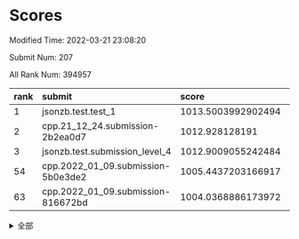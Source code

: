 # Scores

Modified Time: 2022-03-21 23:08:20

Submit Num: 207

All Rank Num: 394957

| rank |               submit               |       score        |       sigma        | pk_num |
| :--- | :--------------------------------- | :----------------- | :----------------- | :----- |
| 1    | jsonzb.test.test_1                 | 1013.5003992902494 | 0.808035660186175  | 7633   |
| 2    | cpp.21_12_24.submission-2b2ea0d7   | 1012.928128191     | 0.8120779090720911 | 7638   |
| 3    | jsonzb.test.submission_level_4     | 1012.9009055242484 | 0.806406652743845  | 7632   |
| 54   | cpp.2022_01_09.submission-5b0e3de2 | 1005.4437203166917 | 0.7212115377096491 | 7632   |
| 63   | cpp.2022_01_09.submission-816672bd | 1004.0368886173972 | 0.7185605911946431 | 7635   |


<details>
<summary>全部</summary>

| rank |                 submit                 |       score        |       sigma        | pk_num |
| :--- | :------------------------------------- | :----------------- | :----------------- | :----- |
| 1    | jsonzb.test.test_1                     | 1013.5003992902494 | 0.808035660186175  | 7633   |
| 2    | cpp.21_12_24.submission-2b2ea0d7       | 1012.928128191     | 0.8120779090720911 | 7638   |
| 3    | jsonzb.test.submission_level_4         | 1012.9009055242484 | 0.806406652743845  | 7632   |
| 4    | gobigger.level_3.submission_level_3_5  | 1011.6008243852726 | 0.7689786324938498 | 7632   |
| 5    | gobigger.level_3.submission_level_3_10 | 1011.4045491992179 | 0.7550190188931573 | 7630   |
| 6    | gobigger.level_3.submission_level_3_4  | 1011.2518657555585 | 0.7640452487244546 | 7629   |
| 7    | gobigger.level_3.submission_level_3_21 | 1011.0379122726246 | 0.7758688481379236 | 7632   |
| 8    | gobigger.level_3.submission_level_3_37 | 1011.0284202266746 | 0.7778586140377829 | 7629   |
| 9    | gobigger.level_3.submission_level_3_44 | 1010.9869170660418 | 0.7477434973103071 | 7633   |
| 10   | gobigger.level_3.submission_level_3_8  | 1010.8398009744783 | 0.7709134369072825 | 7634   |
| 11   | gobigger.level_3.submission_level_3_7  | 1010.811668355861  | 0.7675574500588661 | 7630   |
| 12   | gobigger.level_3.submission_level_3_27 | 1010.7789914397617 | 0.7779827895207024 | 7634   |
| 13   | gobigger.level_3.submission_level_3_32 | 1010.7715944938886 | 0.7873978466377799 | 7633   |
| 14   | gobigger.level_3.submission_level_3_2  | 1010.7405068894305 | 0.7401145632074169 | 7632   |
| 15   | gobigger.level_3.submission_level_3_9  | 1010.7054889464458 | 0.770489302850287  | 7630   |
| 16   | gobigger.level_3.submission_level_3_15 | 1010.6968033047825 | 0.7532867683452903 | 7629   |
| 17   | gobigger.level_3.submission_level_3_12 | 1010.6806385663524 | 0.7502908021586407 | 7627   |
| 18   | gobigger.level_3.submission_level_3_22 | 1010.6732327362547 | 0.7652161218752244 | 7637   |
| 19   | gobigger.level_3.submission_level_3_24 | 1010.6582035187005 | 0.7677778858761879 | 7633   |
| 20   | gobigger.level_3.submission_level_3_35 | 1010.650385727496  | 0.7731549358898442 | 7634   |
| 21   | gobigger.level_3.submission_level_3_18 | 1010.5704955186953 | 0.768688174927225  | 7630   |
| 22   | gobigger.level_3.submission_level_3_48 | 1010.5548565486317 | 0.7508511976414481 | 7632   |
| 23   | gobigger.level_3.submission_level_3_14 | 1010.5032760581379 | 0.7377977667052201 | 7633   |
| 24   | gobigger.level_3.submission_level_3_45 | 1010.44528482103   | 0.7907847526950703 | 7630   |
| 25   | gobigger.level_3.submission_level_3_19 | 1010.4332658220735 | 0.7699930113362808 | 7631   |
| 26   | gobigger.level_3.submission_level_3_43 | 1010.2505469580145 | 0.7692850005204125 | 7631   |
| 27   | gobigger.level_3.submission_level_3_1  | 1010.2153871341446 | 0.774098879922729  | 7629   |
| 28   | gobigger.level_3.submission_level_3_40 | 1010.0267287113812 | 0.7358738107379116 | 7632   |
| 29   | gobigger.level_3.submission_level_3_3  | 1010.0019230056802 | 0.7665996368067147 | 7636   |
| 30   | gobigger.level_3.submission_level_3_26 | 1009.8997234959922 | 0.7506688116209558 | 7628   |
| 31   | gobigger.level_3.submission_level_3_0  | 1009.8930199964086 | 0.7353576368667879 | 7635   |
| 32   | gobigger.level_3.submission_level_3_13 | 1009.8218224342934 | 0.7468356010377771 | 7632   |
| 33   | gobigger.level_3.submission_level_3_42 | 1009.7714348851728 | 0.7714425992153411 | 7632   |
| 34   | gobigger.level_3.submission_level_3_20 | 1009.7604112012946 | 0.755141531034065  | 7629   |
| 35   | gobigger.level_3.submission_level_3_28 | 1009.7393464283322 | 0.741540974042645  | 7636   |
| 36   | gobigger.level_3.submission_level_3_11 | 1009.6367168373458 | 0.7596814659033617 | 7634   |
| 37   | gobigger.level_3.submission_level_3_31 | 1009.60861051694   | 0.7578017393515817 | 7636   |
| 38   | gobigger.level_3.submission_level_3_41 | 1009.4999623650657 | 0.7657405013420403 | 7628   |
| 39   | gobigger.level_3.submission_level_3_36 | 1009.3079755542847 | 0.7526789895300643 | 7633   |
| 40   | gobigger.level_3.submission_level_3_39 | 1009.1692286448699 | 0.7345997542388238 | 7631   |
| 41   | gobigger.level_3.submission_level_3_49 | 1009.0943446246769 | 0.7425639424841264 | 7627   |
| 42   | gobigger.level_3.submission_level_3_34 | 1009.0685178395947 | 0.7437734058578634 | 7632   |
| 43   | gobigger.level_3.submission_level_3_33 | 1009.0633082344035 | 0.7490749991930096 | 7629   |
| 44   | gobigger.level_3.submission_level_3_23 | 1008.9517541443892 | 0.7541005702009443 | 7634   |
| 45   | gobigger.level_3.submission_level_3_29 | 1008.929209612157  | 0.744703848122642  | 7635   |
| 46   | gobigger.level_3.submission_level_3_6  | 1008.9173948392885 | 0.751109738819753  | 7637   |
| 47   | gobigger.level_3.submission_level_3_47 | 1008.9081009066458 | 0.7426727035003579 | 7633   |
| 48   | gobigger.level_3.submission_level_3_46 | 1008.850191829954  | 0.7639179051388673 | 7639   |
| 49   | gobigger.level_3.submission_level_3_38 | 1008.8017429784234 | 0.7530146413685231 | 7631   |
| 50   | gobigger.level_3.submission_level_3_16 | 1008.723361865375  | 0.759139286830508  | 7637   |
| 51   | gobigger.level_3.submission_level_3_17 | 1008.1656275626202 | 0.7552482945801646 | 7631   |
| 52   | gobigger.level_3.submission_level_3_30 | 1007.8730002946287 | 0.7394265122629505 | 7629   |
| 53   | gobigger.level_3.submission_level_3_25 | 1007.1085828332318 | 0.7454225405693724 | 7630   |
| 54   | cpp.2022_01_09.submission-5b0e3de2     | 1005.4437203166917 | 0.7212115377096491 | 7632   |
| 55   | gobigger.level_1.submission_level_1_24 | 1005.348369641363  | 0.7265804309755768 | 7626   |
| 56   | gobigger.level_1.submission_level_1_35 | 1005.0801271980749 | 0.7177857109108814 | 7626   |
| 57   | gobigger.level_1.submission_level_1_1  | 1004.8180882409008 | 0.7131934467026991 | 7624   |
| 58   | gobigger.level_1.submission_level_1_21 | 1004.5676467687376 | 0.7105198034344365 | 7631   |
| 59   | gobigger.level_1.submission_level_1_28 | 1004.3670253448771 | 0.7237645515865292 | 7635   |
| 60   | gobigger.level_1.submission_level_1_18 | 1004.3596176095299 | 0.7251934343445458 | 7628   |
| 61   | gobigger.level_1.submission_level_1_30 | 1004.2758755675952 | 0.7048427523575891 | 7629   |
| 62   | gobigger.level_1.submission_level_1_8  | 1004.0908693018483 | 0.7166910126921959 | 7631   |
| 63   | cpp.2022_01_09.submission-816672bd     | 1004.0368886173972 | 0.7185605911946431 | 7635   |
| 64   | gobigger.level_1.submission_level_1_17 | 1004.0262440505751 | 0.7271909351660276 | 7634   |
| 65   | gobigger.level_1.submission_level_1_22 | 1003.9940006710254 | 0.716525976265207  | 7627   |
| 66   | gobigger.level_1.submission_level_1_49 | 1003.9792256536824 | 0.7147796520091886 | 7627   |
| 67   | gobigger.level_1.submission_level_1_27 | 1003.9634108035868 | 0.7121336746693949 | 7633   |
| 68   | gobigger.level_1.submission_level_1_43 | 1003.9423579983078 | 0.7192021175747956 | 7633   |
| 69   | gobigger.level_1.submission_level_1_11 | 1003.9281812901918 | 0.7184095941112496 | 7625   |
| 70   | gobigger.level_1.submission_level_1_33 | 1003.9240503900342 | 0.717456419962838  | 7636   |
| 71   | gobigger.level_1.submission_level_1_16 | 1003.8858493551593 | 0.7243346069460361 | 7628   |
| 72   | gobigger.level_1.submission_level_1_29 | 1003.7214219634967 | 0.7233495145367844 | 7630   |
| 73   | gobigger.level_1.submission_level_1_9  | 1003.7162701388471 | 0.7168962429992627 | 7631   |
| 74   | gobigger.level_1.submission_level_1_26 | 1003.6773404555428 | 0.7180853182786656 | 7629   |
| 75   | gobigger.level_1.submission_level_1_23 | 1003.6520388897736 | 0.7250570292220718 | 7628   |
| 76   | gobigger.level_1.submission_level_1_42 | 1003.5761393288025 | 0.71487061570346   | 7632   |
| 77   | gobigger.level_1.submission_level_1_5  | 1003.5647507552936 | 0.7156351483863193 | 7635   |
| 78   | gobigger.level_1.submission_level_1_46 | 1003.5549933437526 | 0.714884016194152  | 7626   |
| 79   | gobigger.level_1.submission_level_1_40 | 1003.4163531191531 | 0.7180159545302985 | 7632   |
| 80   | gobigger.level_1.submission_level_1_37 | 1003.3155246614175 | 0.7159577124385079 | 7630   |
| 81   | gobigger.level_1.submission_level_1_36 | 1003.300508435889  | 0.7172474374634914 | 7635   |
| 82   | gobigger.level_1.submission_level_1_47 | 1003.179550110083  | 0.7181847117170388 | 7629   |
| 83   | gobigger.level_1.submission_level_1_48 | 1003.176779679919  | 0.7235105194956102 | 7629   |
| 84   | gobigger.level_1.submission_level_1_2  | 1003.1680075108668 | 0.7151439974479586 | 7633   |
| 85   | gobigger.level_1.submission_level_1_41 | 1003.1642548462859 | 0.7244317544427136 | 7638   |
| 86   | gobigger.level_1.submission_level_1_13 | 1003.1112042848134 | 0.7315848077260201 | 7630   |
| 87   | gobigger.level_1.submission_level_1_25 | 1003.095777123854  | 0.7190552400824337 | 7628   |
| 88   | gobigger.level_1.submission_level_1_32 | 1003.0883402039916 | 0.7117342088808991 | 7633   |
| 89   | gobigger.level_1.submission_level_1_38 | 1003.0777195996559 | 0.7244456671441333 | 7639   |
| 90   | gobigger.level_1.submission_level_1_3  | 1003.0537294814237 | 0.7240172759428067 | 7631   |
| 91   | gobigger.level_1.submission_level_1_15 | 1003.0152667147344 | 0.7233980569300149 | 7641   |
| 92   | gobigger.level_1.submission_level_1_31 | 1002.9855703513242 | 0.7208395916184446 | 7630   |
| 93   | gobigger.level_1.submission_level_1_34 | 1002.8983456575493 | 0.724647114864758  | 7633   |
| 94   | gobigger.level_1.submission_level_1_19 | 1002.8580939250847 | 0.716049524936647  | 7631   |
| 95   | gobigger.level_1.submission_level_1_4  | 1002.8007676199487 | 0.7240474418008773 | 7635   |
| 96   | gobigger.level_1.submission_level_1_45 | 1002.7541946153697 | 0.7068114251238612 | 7636   |
| 97   | gobigger.level_1.submission_level_1_7  | 1002.721214061084  | 0.7241130793644057 | 7637   |
| 98   | gobigger.level_1.submission_level_1_10 | 1002.6595391539385 | 0.7165409541108789 | 7634   |
| 99   | gobigger.level_1.submission_level_1_44 | 1002.5591923690121 | 0.7193827630276022 | 7623   |
| 100  | gobigger.level_1.submission_level_1_14 | 1002.4782126410853 | 0.7099441714378131 | 7634   |
| 101  | gobigger.level_1.submission_level_1_20 | 1002.4741445851438 | 0.7195817493680753 | 7634   |
| 102  | gobigger.level_1.submission_level_1_0  | 1002.237505579038  | 0.7106796818296013 | 7630   |
| 103  | gobigger.level_1.submission_level_1_39 | 1001.9387927408044 | 0.7227998197227599 | 7631   |
| 104  | gobigger.level_1.submission_level_1_6  | 1001.8145793720768 | 0.7082233418608616 | 7634   |
| 105  | gobigger.level_1.submission_level_1_12 | 1001.2887311596825 | 0.7119591226430722 | 7637   |
| 106  | gobigger.random.submission_random_28   | 998.4688883778769  | 0.7119724749277667 | 7633   |
| 107  | gobigger.random.submission_random_8    | 996.8665271191113  | 0.7049394041448267 | 7636   |
| 108  | gobigger.random.submission_random_13   | 996.8078222988314  | 0.702993177196464  | 7632   |
| 109  | gobigger.random.submission_random_49   | 996.7886351548899  | 0.7032177786285779 | 7633   |
| 110  | gobigger.random.submission_random_47   | 996.7421102616812  | 0.7082074491512433 | 7629   |
| 111  | gobigger.random.submission_random_43   | 996.6194473326777  | 0.7108454562887869 | 7637   |
| 112  | gobigger.random.submission_random_40   | 996.5968029976242  | 0.7060860178508768 | 7632   |
| 113  | gobigger.random.submission_random_19   | 996.5694619641051  | 0.7036633165147825 | 7631   |
| 114  | gobigger.random.submission_random_15   | 996.5383980668342  | 0.7126074326381271 | 7628   |
| 115  | gobigger.random.submission_random_20   | 996.5383127313489  | 0.7128586196170084 | 7631   |
| 116  | gobigger.random.submission_random_31   | 996.4633705756336  | 0.7071997525388799 | 7632   |
| 117  | gobigger.random.submission_random_32   | 996.4493141061153  | 0.7118691475705129 | 7634   |
| 118  | gobigger.random.submission_random_38   | 996.3549245975729  | 0.7129673947867123 | 7640   |
| 119  | gobigger.random.submission_random_41   | 996.3510494923767  | 0.702975567027318  | 7634   |
| 120  | gobigger.random.submission_random_48   | 996.2814541676283  | 0.7027144775485185 | 7636   |
| 121  | gobigger.random.submission_random_26   | 996.2700336748702  | 0.7035228766998157 | 7633   |
| 122  | gobigger.random.submission_random_30   | 996.2406321048875  | 0.711863989721468  | 7633   |
| 123  | gobigger.random.submission_random_3    | 996.1982691360902  | 0.7047243431723312 | 7635   |
| 124  | gobigger.random.submission_random_45   | 996.1832339249448  | 0.7086717664393318 | 7630   |
| 125  | gobigger.random.submission_random_7    | 996.1144320999773  | 0.7063689245485303 | 7637   |
| 126  | gobigger.random.submission_random_36   | 996.0999371491574  | 0.6998911898632458 | 7632   |
| 127  | gobigger.random.submission_random_1    | 996.0616994497142  | 0.7163165370222188 | 7630   |
| 128  | gobigger.random.submission_random_42   | 996.0574393409179  | 0.7021403500818801 | 7634   |
| 129  | gobigger.random.submission_random_44   | 995.9620394697273  | 0.7052519027634095 | 7631   |
| 130  | gobigger.random.submission_random_24   | 995.9543933384923  | 0.7033820822546091 | 7627   |
| 131  | gobigger.random.submission_random_21   | 995.9444799337716  | 0.7277570240483225 | 7635   |
| 132  | gobigger.random.submission_random_46   | 995.8937121098704  | 0.7083733765065532 | 7631   |
| 133  | gobigger.random.submission_random_5    | 995.854660622123   | 0.7275809444762156 | 7632   |
| 134  | gobigger.random.submission_random_0    | 995.8454712203522  | 0.7063452467115134 | 7625   |
| 135  | gobigger.random.submission_random_6    | 995.7626912114146  | 0.6982158973726396 | 7630   |
| 136  | gobigger.random.submission_random_16   | 995.7465157711426  | 0.7150167051578561 | 7634   |
| 137  | gobigger.random.submission_random_2    | 995.726504546995   | 0.7139849591902863 | 7636   |
| 138  | gobigger.random.submission_random_37   | 995.7257651301693  | 0.7185249616484971 | 7635   |
| 139  | gobigger.random.submission_random_18   | 995.7162721939351  | 0.7118631091144407 | 7629   |
| 140  | gobigger.random.submission_random_17   | 995.6354616507671  | 0.7075504806553589 | 7631   |
| 141  | gobigger.random.submission_random_39   | 995.5685927358588  | 0.7148841921507154 | 7633   |
| 142  | gobigger.random.submission_random_23   | 995.5658367228907  | 0.7006529395622777 | 7627   |
| 143  | gobigger.random.submission_random_25   | 995.5486574211643  | 0.7013172677302542 | 7628   |
| 144  | gobigger.random.submission_random_11   | 995.5152179872691  | 0.7226925424211014 | 7637   |
| 145  | gobigger.random.submission_random_9    | 995.5149923461896  | 0.704421110262582  | 7633   |
| 146  | gobigger.random.submission_random_34   | 995.4456362272607  | 0.7003164951615314 | 7634   |
| 147  | gobigger.random.submission_random_22   | 995.4208024794599  | 0.7116954249775118 | 7636   |
| 148  | gobigger.random.submission_random_35   | 995.3700572025341  | 0.7047772376778305 | 7637   |
| 149  | gobigger.random.submission_random_14   | 995.3571469894438  | 0.7175280276013919 | 7635   |
| 150  | gobigger.random.submission_random_4    | 995.3293405574485  | 0.7189781801775049 | 7632   |
| 151  | gobigger.random.submission_random_33   | 995.3003899327449  | 0.7220517716879186 | 7631   |
| 152  | gobigger.random.submission_random_12   | 995.2974465350546  | 0.7197579826975365 | 7635   |
| 153  | gobigger.random.submission_random_10   | 995.2968285086222  | 0.7030942517222263 | 7629   |
| 154  | gobigger.random.submission_random_27   | 995.2708422710907  | 0.7220358261957538 | 7634   |
| 155  | gobigger.random.submission_random_29   | 994.6118068918076  | 0.7056087850496279 | 7631   |
| 156  | gobigger.level_2.submission_level_2_36 | 993.6505240647289  | 0.7250424257443627 | 7634   |
| 157  | gobigger.level_2.submission_level_2_35 | 993.6147465739203  | 0.7255534198687221 | 7636   |
| 158  | gobigger.level_2.submission_level_2_3  | 993.5843587956825  | 0.7322722516457922 | 7628   |
| 159  | gobigger.level_2.submission_level_2_5  | 993.5794720314428  | 0.725358757931755  | 7629   |
| 160  | gobigger.level_2.submission_level_2_41 | 993.5404575332632  | 0.7372697280974294 | 7631   |
| 161  | gobigger.level_2.submission_level_2_40 | 992.9820794268511  | 0.7391341078799935 | 7635   |
| 162  | gobigger.level_2.submission_level_2_8  | 992.9432757685464  | 0.7331101448786957 | 7636   |
| 163  | gobigger.level_2.submission_level_2_10 | 992.7693177731649  | 0.7383796283070618 | 7631   |
| 164  | gobigger.level_2.submission_level_2_11 | 992.7240334503613  | 0.73225542222938   | 7630   |
| 165  | gobigger.level_2.submission_level_2_39 | 992.697689444846   | 0.7541088853262697 | 7634   |
| 166  | gobigger.level_2.submission_level_2_25 | 992.6544900012631  | 0.7552670825196746 | 7633   |
| 167  | gobigger.level_2.submission_level_2_14 | 992.6333116573339  | 0.7493216891214924 | 7628   |
| 168  | gobigger.level_2.submission_level_2_18 | 992.6143343906593  | 0.740031436158672  | 7627   |
| 169  | gobigger.level_2.submission_level_2_23 | 992.4623663815245  | 0.7272596175107477 | 7627   |
| 170  | gobigger.level_2.submission_level_2_13 | 992.443992219723   | 0.7437973363330727 | 7632   |
| 171  | gobigger.level_2.submission_level_2_28 | 992.3915844221918  | 0.7576133540904136 | 7635   |
| 172  | gobigger.level_2.submission_level_2_33 | 992.3459914830264  | 0.7310763949468851 | 7636   |
| 173  | gobigger.level_2.submission_level_2_9  | 992.2375706368475  | 0.7395952828551403 | 7628   |
| 174  | gobigger.level_2.submission_level_2_1  | 992.2292908376276  | 0.7266780229317598 | 7633   |
| 175  | gobigger.level_2.submission_level_2_4  | 992.2163645599329  | 0.740872953402967  | 7633   |
| 176  | gobigger.level_2.submission_level_2_48 | 992.1619747854281  | 0.7246520281742878 | 7632   |
| 177  | gobigger.level_2.submission_level_2_44 | 992.1494007405222  | 0.7680495997670264 | 7639   |
| 178  | gobigger.level_2.submission_level_2_15 | 992.1054685385212  | 0.740828469916528  | 7634   |
| 179  | gobigger.level_2.submission_level_2_17 | 992.0888024899758  | 0.7443520280328337 | 7632   |
| 180  | gobigger.level_2.submission_level_2_7  | 992.0502849203336  | 0.7443556110554542 | 7633   |
| 181  | gobigger.level_2.submission_level_2_37 | 992.0109793248905  | 0.7325105825373297 | 7633   |
| 182  | gobigger.level_2.submission_level_2_22 | 991.9684871804138  | 0.734988709541315  | 7631   |
| 183  | gobigger.level_2.submission_level_2_49 | 991.9333210532882  | 0.7406666894505298 | 7631   |
| 184  | gobigger.level_2.submission_level_2_47 | 991.8598583058493  | 0.7560220080034133 | 7630   |
| 185  | gobigger.level_2.submission_level_2_46 | 991.8137346596366  | 0.7506663569389631 | 7634   |
| 186  | gobigger.level_2.submission_level_2_12 | 991.7561269129861  | 0.7545501921436891 | 7629   |
| 187  | gobigger.level_2.submission_level_2_32 | 991.6876250045809  | 0.7331033142921034 | 7635   |
| 188  | gobigger.level_2.submission_level_2_30 | 991.676731474923   | 0.7686061294599433 | 7635   |
| 189  | gobigger.level_2.submission_level_2_21 | 991.6407236575689  | 0.7532983199773061 | 7634   |
| 190  | gobigger.level_2.submission_level_2_20 | 991.6238374229774  | 0.7563284912546319 | 7628   |
| 191  | gobigger.level_2.submission_level_2_19 | 991.6176416269338  | 0.7627350727616439 | 7632   |
| 192  | gobigger.level_2.submission_level_2_16 | 991.5102213178853  | 0.7458762673378561 | 7633   |
| 193  | gobigger.level_2.submission_level_2_43 | 991.4778663712036  | 0.7616107224788701 | 7633   |
| 194  | gobigger.level_2.submission_level_2_31 | 991.4585171211401  | 0.7382358441360994 | 7630   |
| 195  | gobigger.level_2.submission_level_2_34 | 991.44477971361    | 0.7504289005116793 | 7630   |
| 196  | gobigger.level_2.submission_level_2_45 | 991.3948937294793  | 0.732375673050135  | 7634   |
| 197  | gobigger.level_2.submission_level_2_24 | 991.182790638591   | 0.7551474663638615 | 7629   |
| 198  | gobigger.level_2.submission_level_2_26 | 991.1457106347241  | 0.7454007921016699 | 7633   |
| 199  | gobigger.level_2.submission_level_2_2  | 991.143156087461   | 0.7657238291082978 | 7635   |
| 200  | gobigger.level_2.submission_level_2_6  | 991.0963014730776  | 0.7472244090495237 | 7631   |
| 201  | gobigger.level_2.submission_level_2_0  | 991.0213016958068  | 0.7437192497674864 | 7632   |
| 202  | gobigger.level_2.submission_level_2_38 | 990.9711724465994  | 0.7674929977408662 | 7629   |
| 203  | gobigger.level_2.submission_level_2_27 | 990.8879329218074  | 0.754283176082113  | 7631   |
| 204  | gobigger.level_2.submission_level_2_29 | 990.6172176569646  | 0.7929103313562839 | 7627   |
| 205  | gobigger.level_2.submission_level_2_42 | 990.5096863581988  | 0.7599353101057537 | 7636   |
| 206  | gobigger.none.submission_none_0        | 977.1659886978007  | 1.4898647782229024 | 7630   |
| 207  | gobigger.none.submission_none_1        | 973.596580998491   | 1.7284621654706536 | 7629   |

</details>